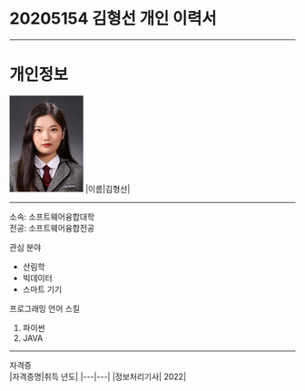 # 20205154 김형선 개인 이력서
---
# 개인정보
<img src=증사.jpg height = 170 width = 130>
|이름|김형선|


---

소속: 소프트웨어융합대학   
전공: 소프트웨어융합전공

관심 분야   
* 산림학
* 빅데이터
* 스마트 기기

프로그래밍 언어 스킬
1. 파이썬
2. JAVA


---

자격증   
|자격증명|취득 년도|
|---|---|
|정보처리기사| 2022|
